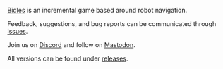[Bidles](https://pignales.itch.io/bidles) is an incremental game based around robot navigation.

Feedback, suggestions, and bug reports can be communicated through [issues](https://github.com/pignales/bidles/issues).

Join us on [Discord](https://discord.gg/azgZNXbf4r) and follow on [Mastodon](https://mastodon.gamedev.place/@pignales).

All versions can be found under [releases](https://github.com/pignales/bidles/releases).
